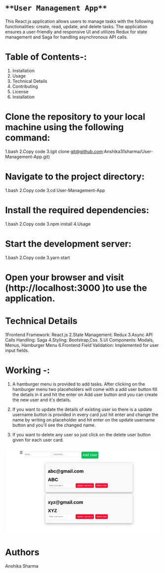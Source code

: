 
# `**User Management App**`  


This React.js application allows users to manage tasks with the following functionalities: create, read, update, and delete tasks. The application ensures a user-friendly and responsive UI and utilizes Redux for state management and Saga for handling asynchronous API calls.

# Table of Contents-:


1. Installation
2. Usage
3. Technical Details
4. Contributing
5. License
6. Installation


# Clone the repository to your local machine using the following command:

1.bash
2.Copy code
3.(git clone git@github.com:Anshika31sharma/User-Management-App.git)


# Navigate to the project directory:


1.bash
2.Copy code
3.cd User-Management-App


# Install the required dependencies:


1.bash
2.Copy code
3.npm install
4.Usage


# Start the development server:


1.bash
2.Copy code
3.yarn start


# Open your browser and visit  (http://localhost:3000 )to use the application.


# Technical Details


1Frontend Framework: React.js
2.State Management: Redux
3.Async API Calls Handling: Saga
4.Styling: Bootstrap,Css.
5.UI Components: Modals, Menus, Hamburger Menu
6.Frontend Field Validation: Implemented for user input fields.
 
# Working -:

1. A hamburger menu is provided  to add tasks. After clicking on the hamburger menu two placeholders will come with a add user button fill the details in it and hit the enter on Add user button and you can create the new user and it's details.

2. If you want to update the details of existing user so there is a update username button is provided in every card just hit enter and change the name by writing on placeholder and hit enter on the update username button and you'll see the changed name.

3. If you want to delete any user so  just click on the delete user button given for each user card.

![Crud App](/src/Assets/todolist.png)


# Authors

Anshika Sharma




